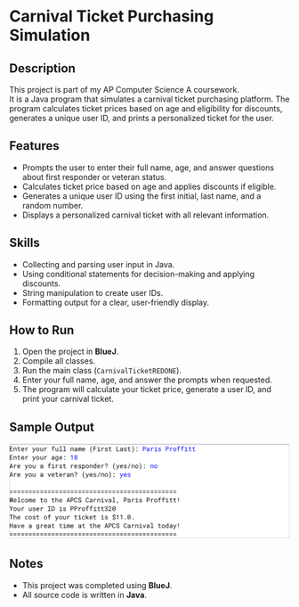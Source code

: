 # Carnival Ticket Purchasing Simulation

## Description
This project is part of my AP Computer Science A coursework.  
It is a Java program that simulates a carnival ticket purchasing platform. The program calculates ticket prices based on age and eligibility for discounts, generates a unique user ID, and prints a personalized ticket for the user.

## Features
- Prompts the user to enter their full name, age, and answer questions about first responder or veteran status.
- Calculates ticket price based on age and applies discounts if eligible.
- Generates a unique user ID using the first initial, last name, and a random number.
- Displays a personalized carnival ticket with all relevant information.

## Skills 
- Collecting and parsing user input in Java.
- Using conditional statements for decision-making and applying discounts.
- String manipulation to create user IDs.
- Formatting output for a clear, user-friendly display.

## How to Run
1. Open the project in **BlueJ**.
2. Compile all classes.
3. Run the main class (`CarnivalTicketREDONE`).
4. Enter your full name, age, and answer the prompts when requested.
5. The program will calculate your ticket price, generate a user ID, and print your carnival ticket.

## Sample Output
![Carnival Ticket Screenshot](CarnivalSS.png)

## Notes
- This project was completed using **BlueJ**.
- All source code is written in **Java**.
